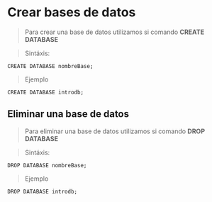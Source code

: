# Crear bases de datos

> Para crear una base de datos utilizamos si comando
> **CREATE DATABASE**

> Sintáxis: 

    CREATE DATABASE nombreBase;

> Ejemplo 

    CREATE DATABASE introdb;

## Eliminar una base de datos

> Para eliminar una base de datos utilizamos si comando
> **DROP DATABASE**

> Sintáxis:

    DROP DATABASE nombreBase;

> Ejemplo

    DROP DATABASE introdb;